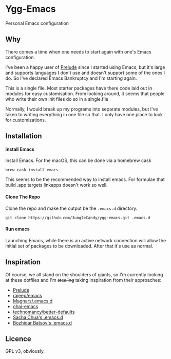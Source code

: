 # Ygg-Emacs

Personal Emacs configuration

## Why

There comes a time when one needs to start again with one's Emacs configuration.

I've been a happy user of [Prelude](https://github.com/bbatsov/prelude) since I
started using Emacs, but it's large and supports languages I don't use and
doesn't support some of the ones I do. So I've declared Emacs Bankruptcy and
I'm starting again.

This is a single file. Most starter packages have there code laid out in modules for easy
customisation. From looking around, it seems that people who write their own init files do so in a
single.file

Normally, I would break up my programs into separate modules, but I've taken to writing everything
in one file so that. I only have one place to look for customizations.

## Installation

#### Install Emacs

Install Emacs. For the macOS, this can be done via a homebrew cask

    brew cask install emacs
    
This seems to be the recommended way to install emacs. For formulae that build .app targets linkapps
doesn't work so well.

#### Clone The Repo

Clone the repo and make the output be the `.emacs.d` directory.

    git clone https://github.com/JungleCandy/ygg-emacs.git .emacs.d

#### Run emacs

Launching Emacs, while there is an active network connection will allow the initial set of packages
to be downloaded. After that it's use as normal.

## Inspiration

Of course, we all stand on the shoulders of giants, so I'm currently looking at these dotfiles and
I'm ~~stealing~~ taking inspiration from their approaches:

- [Prelude](https://github.com/bbatsov/prelude)
- [rajeep/emacs](https://github.com/rejeep/emacs)
- [Magnars/.emacs.d](https://github.com/magnars/.emacs.d)
- [ohai-emacs](https://github.com/bodil/ohai-emacs)
- [technomancy/better-defaults](https://github.com/technomancy/better-defaults)
- [Sacha Chua's .emacs.d](http://pages.sachachua.com/.emacs.d/Sacha.html)
- [Bozhidar Batsov's .emacs.d](https://github.com/bbatsov/emacs.d)

## Licence

GPL v3, obviously.
